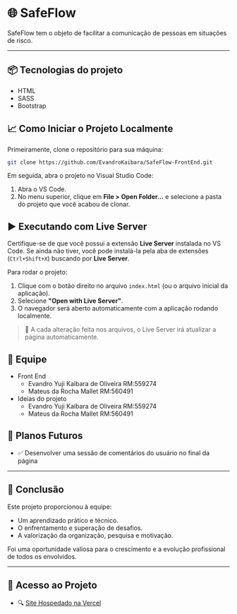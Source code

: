 # 🌐 SafeFlow

 SafeFlow tem o objeto de facilitar a comunicação de pessoas em situações de risco.

---

## 📦 Tecnologias do projeto

- HTML
- SASS
- Bootstrap

## 📈 Como Iniciar o Projeto Localmente

Primeiramente, clone o repositório para sua máquina:

```bash
git clone https://github.com/EvandroKaibara/SafeFlow-FrontEnd.git
```

Em seguida, abra o projeto no Visual Studio Code:

1. Abra o VS Code.
2. No menu superior, clique em **File > Open Folder...** e selecione a pasta do projeto que você acabou de clonar.

## ▶️ Executando com Live Server

Certifique-se de que você possui a extensão **Live Server** instalada no VS Code. Se ainda não tiver, você pode instalá-la pela aba de extensões (`Ctrl+Shift+X`) buscando por **Live Server**.

Para rodar o projeto:

1. Clique com o botão direito no arquivo `index.html` (ou o arquivo inicial da aplicação).
2. Selecione **"Open with Live Server"**.
3. O navegador será aberto automaticamente com a aplicação rodando localmente.

> 🔁 A cada alteração feita nos arquivos, o Live Server irá atualizar a página automaticamente.

## 🤝 Equipe

- Front End
    - Evandro Yuji Kaibara de Oliveira RM:559274
    - Mateus da Rocha Mallet RM:560491
- Ideias do projeto
    - Evandro Yuji Kaibara de Oliveira RM:559274
    - Mateus da Rocha Mallet RM:560491


## 🚀 Planos Futuros

- ✅ Desenvolver uma sessão de comentários do usuário no final da página

---

## 🏁 Conclusão

Este projeto proporcionou à equipe:

- Um aprendizado prático e técnico.
- O enfrentamento e superação de desafios.
- A valorização da organização, pesquisa e motivação.

Foi uma oportunidade valiosa para o crescimento e a evolução profissional de todos os envolvidos.

---

## 🔗 Acesso ao Projeto

- 🔍 [Site Hospedado na Vercel](https://safeflow-frontend.vercel.app/)
